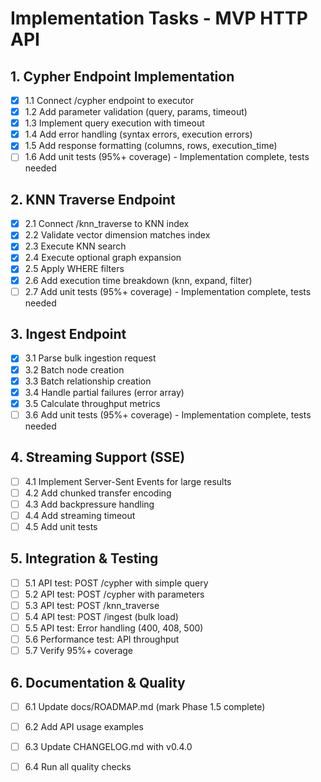 # Implementation Tasks - MVP HTTP API

## 1. Cypher Endpoint Implementation

- [x] 1.1 Connect /cypher endpoint to executor
- [x] 1.2 Add parameter validation (query, params, timeout)
- [x] 1.3 Implement query execution with timeout
- [x] 1.4 Add error handling (syntax errors, execution errors)
- [x] 1.5 Add response formatting (columns, rows, execution_time)
- [ ] 1.6 Add unit tests (95%+ coverage) - Implementation complete, tests needed

## 2. KNN Traverse Endpoint

- [x] 2.1 Connect /knn_traverse to KNN index
- [x] 2.2 Validate vector dimension matches index
- [x] 2.3 Execute KNN search
- [x] 2.4 Execute optional graph expansion
- [x] 2.5 Apply WHERE filters
- [x] 2.6 Add execution time breakdown (knn, expand, filter)
- [ ] 2.7 Add unit tests (95%+ coverage) - Implementation complete, tests needed

## 3. Ingest Endpoint

- [x] 3.1 Parse bulk ingestion request
- [x] 3.2 Batch node creation
- [x] 3.3 Batch relationship creation
- [x] 3.4 Handle partial failures (error array)
- [x] 3.5 Calculate throughput metrics
- [ ] 3.6 Add unit tests (95%+ coverage) - Implementation complete, tests needed

## 4. Streaming Support (SSE)

- [ ] 4.1 Implement Server-Sent Events for large results
- [ ] 4.2 Add chunked transfer encoding
- [ ] 4.3 Add backpressure handling
- [ ] 4.4 Add streaming timeout
- [ ] 4.5 Add unit tests

## 5. Integration & Testing

- [ ] 5.1 API test: POST /cypher with simple query
- [ ] 5.2 API test: POST /cypher with parameters
- [ ] 5.3 API test: POST /knn_traverse
- [ ] 5.4 API test: POST /ingest (bulk load)
- [ ] 5.5 API test: Error handling (400, 408, 500)
- [ ] 5.6 Performance test: API throughput
- [ ] 5.7 Verify 95%+ coverage

## 6. Documentation & Quality

- [ ] 6.1 Update docs/ROADMAP.md (mark Phase 1.5 complete)
- [ ] 6.2 Add API usage examples
- [ ] 6.3 Update CHANGELOG.md with v0.4.0
- [ ] 6.4 Run all quality checks

